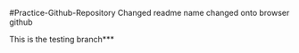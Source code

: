 #Practice-Github-Repository
Changed readme name
changed onto browser github

This is the testing branch***